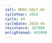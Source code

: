 ```yaml
---
cell: NR02-GOLF-04
cycleYear: 2016
cycle: 44
cycleDate: 2016-44
resistance: 267000
enlightened: 465000 
---
```

      